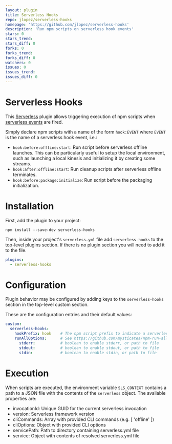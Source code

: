 ```yaml
---
layout: plugin
title: Serverless Hooks
repo: jlopez/serverless-hooks
homepage: 'https://github.com/jlopez/serverless-hooks'
description: 'Run npm scripts on serverless hook events'
stars: 0
stars_trend: 
stars_diff: 0
forks: 0
forks_trend: 
forks_diff: 0
watchers: 0
issues: 0
issues_trend: 
issues_diff: 0
---
```



# Serverless Hooks

This [Serverless](https://github.com/serverless/serverless) plugin allows
triggering execution of npm scripts when [serverless events](https://serverless.com/framework/docs/providers/tencent/guide/plugins#hooks)
are fired.

Simply declare npm scripts with a name of the form `hook:EVENT` where `EVENT` is
the name of a serverless hook event, i.e.:

* `hook:before:offline:start`: Run script before serverless offline launches.
  This can be particularly useful to setup the local environment, such as launching
  a local kinesis and initializing it by creating some streams.
* `hook:after:offline:start`: Run cleanup scripts after serverless offline terminates.
* `hook:before:package:initialize`: Run script before the packaging initialization.

# Installation

First, add the plugin to your project:

`npm install --save-dev serverless-hooks`

Then, inside your project's `serverless.yml` file add `serverless-hooks` to the top-level
plugins section.  If there is no plugin section you will need to add it to the file.

```YAML
plugins:
  - serverless-hooks
```

# Configuration

Plugin behavior may be configured by adding keys to the `serverless-hooks` section in the
top-level custom section.

These are the configuration entries and their default values:

```YAML
custom:
  serverless-hooks:
    hookPrefix: hook    # The npm script prefix to indicate a serverless hook script
    runAllOptions:      # See https://github.com/mysticatea/npm-run-all/blob/HEAD/docs/node-api.md for details
      stderr:           # boolean to enable stderr, or path to file
      stdout:           # boolean to enable stdout, or path to file
      stdin:            # boolean to enable stdin, or path to file
```

# Execution

When scripts are executed, the environment variable `SLS_CONTEXT` contains a path to
a JSON file with the contents of the `serverless` object. The available properties are:

* invocationId: Unique GUID for the current serverless invocation
* version: Serverless framework version
* cliCommands: Array with provided CLI commands (e.g. [ 'offline' ])
* cliOptions: Object with provided CLI options
* servicePath: Path to directory containing serverless.yml file
* service: Object with contents of resolved serverless.yml file
